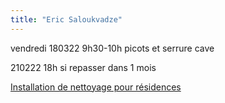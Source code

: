 ```yaml
---
title: "Eric Saloukvadze"
---
```


vendredi 
180322 9h30-10h picots et serrure cave

210222 18h si repasser dans 1 mois

[Installation de nettoyage pour résidences](notes/formation/P_InstallationNettoyageResidences.md)


